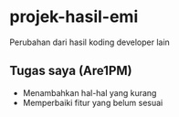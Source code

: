 # projek-hasil-emi
Perubahan dari hasil koding developer lain
## Tugas saya (Are1PM)
- Menambahkan hal-hal yang kurang
- Memperbaiki fitur yang belum sesuai
